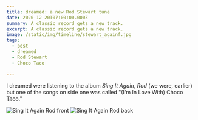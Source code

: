 ```yaml
---
title: dreamed: a new Rod Stewart tune
date: 2020-12-20T07:00:00.000Z
summary: A classic record gets a new track.
excerpt: A classic record gets a new track.
image: /static/img/timeline/stewart_againf.jpg
tags:
  - post 
  - dreamed
  - Rod Stewart
  - Choco Taco

---
```




I dreamed were listening to the album _Sing It Again, Rod_ (we were, earlier) but one of the songs on side one was called "(I'm In Love With) Choco Taco."

![Sing It Again Rod front](/static/img/timeline/stewart_againf.jpg?nf_resize=fit&w=380 "Sing It Again Rod front")
![Sing It Again Rod back](/static/img/timeline/stewart_againb.jpg?nf_resize=fit&w=380 "Sing It Again Rod back")